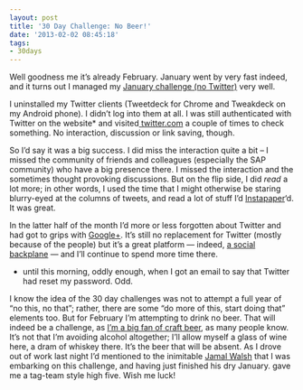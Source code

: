```yaml
---
layout: post
title: '30 Day Challenge: No Beer!'
date: '2013-02-02 08:45:18'
tags:
- 30days
---
```



Well goodness me it’s already February. January went by very fast indeed, and it turns out I managed my [January challenge (no Twitter)](/2013/01/02/30-days-challenges/) very well.

I uninstalled my Twitter clients (Tweetdeck for Chrome and Tweakdeck on my Android phone). I didn’t log into them at all. I was still authenticated with Twitter on the website* and visited[ twitter.com](http://twitter.com) a couple of times to check something. No interaction, discussion or link saving, though.

So I’d say it was a big success. I did miss the interaction quite a bit – I missed the community of friends and colleagues (especially the SAP community) who have a big presence there. I missed the interaction and the sometimes thought provoking discussions. But on the flip side, I did *read* a lot more; in other words, I used the time that I might otherwise be staring blurry-eyed at the columns of tweets, and read a lot of stuff I’d [Instapaper](http://www.instapaper.com)‘d. It was great.

In the latter half of the month I’d more or less forgotten about Twitter and had got to grips with [Google+](https://plus.google.com/u/0/110526626182299357893/posts). It’s still no replacement for Twitter (mostly because of the people) but it’s a great platform — indeed, [a social backplane](http://www.chrisbrogan.com/social-backplane/) — and I’ll continue to spend more time there.

* until this morning, oddly enough, when I got an email to say that Twitter had reset my password. Odd.

I know the idea of the 30 day challenges was not to attempt a full year of “no this, no that”; rather, there are some “do more of this, start doing that” elements too. But for February I’m attempting to drink no beer. That will indeed be a challenge, as [I’m a big fan of craft beer](https://untappd.com/user/qmacro), as many people know. It’s not that I’m avoiding alcohol altogether; I’ll allow myself a glass of wine here, a dram of whiskey there. It’s the beer that will be absent. As I drove out of work last night I’d mentioned to the inimitable [Jamal Walsh](https://plus.google.com/u/0/110317969553719519075/posts) that I was embarking on this challenge, and having just finished his dry January. gave me a tag-team style high five. Wish me luck!


